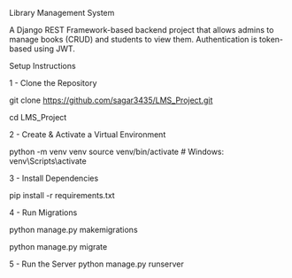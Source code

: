 Library Management System

A Django REST Framework-based backend project that allows admins to manage books (CRUD) and students to view them. Authentication is token-based using JWT.


Setup Instructions

1 - Clone the Repository

  git clone https://github.com/sagar3435/LMS_Project.git

  cd LMS_Project

2 - Create & Activate a Virtual Environment

  python -m venv venv
  source venv/bin/activate  # Windows: venv\Scripts\activate

3 - Install Dependencies

  pip install -r requirements.txt

4 - Run Migrations

  python manage.py makemigrations
  
  python manage.py migrate

5 - Run the Server
  python manage.py runserver
